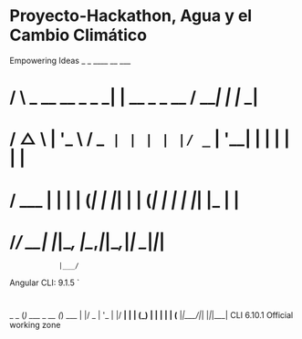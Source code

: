 #  Proyecto-Hackathon, Agua y el Cambio Climático
   
Empowering Ideas
      _                      _                  ____ __   ___
#    / \   _ __   __ _ _   _| | __ _ _ __     / ___| |   |_ _|
#   / △ \ | '_ \ / _` | | | | |/ _` | '__|   | |   | |    | |
#  / ___ \| | | | (_| | |_| | | (_| | |      | |___| |___ | |      
# /_/   \_\_| |_|\__, |\__,_|_|\__,_|_|       \____|_____|___|
                |___/
Angular CLI: 9.1.5
`
#
   _             _
  (_) ___  _ __ (_) ___
  | |/ _ \| '_ \| |/ __|
  | | (_) | | | | | (__
  |_|\___/|_| |_|_|\___| CLI 6.10.1
Official working zone
